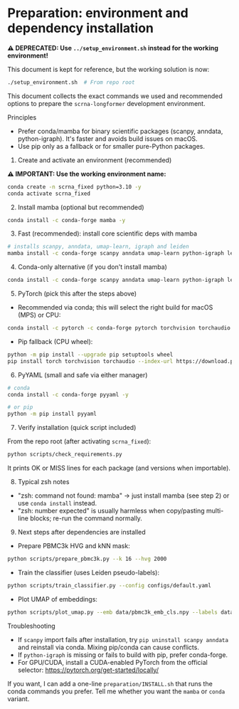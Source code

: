 Preparation: environment and dependency installation
===============================================

**⚠️ DEPRECATED: Use `../setup_environment.sh` instead for the working environment!**

This document is kept for reference, but the working solution is now:
```bash
./setup_environment.sh  # From repo root
```

This document collects the exact commands we used and recommended options to prepare the `scrna-longformer` development environment.

Principles
- Prefer conda/mamba for binary scientific packages (scanpy, anndata, python-igraph). It's faster and avoids build issues on macOS.
- Use pip only as a fallback or for smaller pure-Python packages.

1) Create and activate an environment (recommended)

**⚠️ IMPORTANT: Use the working environment name:**

```zsh
conda create -n scrna_fixed python=3.10 -y
conda activate scrna_fixed
```

2) Install mamba (optional but recommended)

```zsh
conda install -c conda-forge mamba -y
```

3) Fast (recommended): install core scientific deps with mamba

```zsh
# installs scanpy, anndata, umap-learn, igraph and leiden
mamba install -c conda-forge scanpy anndata umap-learn python-igraph leidenalg -y
```

4) Conda-only alternative (if you don't install mamba)

```zsh
conda install -c conda-forge scanpy anndata umap-learn python-igraph leidenalg -y
```

5) PyTorch (pick this after the steps above)

- Recommended via conda; this will select the right build for macOS (MPS) or CPU:

```zsh
conda install -c pytorch -c conda-forge pytorch torchvision torchaudio -y
```

- Pip fallback (CPU wheel):

```zsh
python -m pip install --upgrade pip setuptools wheel
pip install torch torchvision torchaudio --index-url https://download.pytorch.org/whl/cpu
```

6) PyYAML (small and safe via either manager)

```zsh
# conda
conda install -c conda-forge pyyaml -y

# or pip
python -m pip install pyyaml
```

7) Verify installation (quick script included)

From the repo root (after activating `scrna_fixed`):

```zsh
python scripts/check_requirements.py
```

It prints OK or MISS lines for each package (and versions when importable).

8) Typical zsh notes
- "zsh: command not found: mamba" → just install mamba (see step 2) or use `conda install` instead.
- "zsh: number expected" is usually harmless when copy/pasting multi-line blocks; re-run the command normally.

9) Next steps after dependencies are installed

- Prepare PBMC3k HVG and kNN mask:

```zsh
python scripts/prepare_pbmc3k.py --k 16 --hvg 2000
```

- Train the classifier (uses Leiden pseudo-labels):

```zsh
python scripts/train_classifier.py --config configs/default.yaml
```

- Plot UMAP of embeddings:

```zsh
python scripts/plot_umap.py --emb data/pbmc3k_emb_cls.npy --labels data/pbmc3k_labels.npy
```

Troubleshooting
- If `scanpy` import fails after installation, try `pip uninstall scanpy anndata` and reinstall via conda. Mixing pip/conda can cause conflicts.
- If `python-igraph` is missing or fails to build with pip, prefer conda-forge.
- For GPU/CUDA, install a CUDA-enabled PyTorch from the official selector: https://pytorch.org/get-started/locally/

If you want, I can add a one-line `preparation/INSTALL.sh` that runs the conda commands you prefer. Tell me whether you want the `mamba` or `conda` variant.
